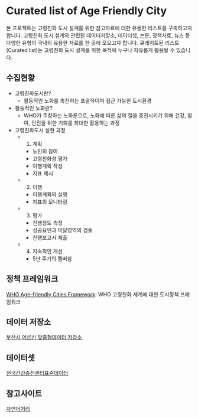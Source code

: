 # Curated list of Age Friendly City
본 프로젝트는 고령친화 도시 설계를 위한 참고자료에 대한 유용한 리스트를 구축하고자 합니다. 고령친화 도시 설계와 관련된 데이터저장소, 데이터셋, 논문, 정책자료, 뉴스 등 다양한 유형의 국내외 유용한 자료를 한 곳에 모으고자 합니다. 큐레이트된 리스트(Curated list)는 고령친화 도시 설계를 위한 목적에 누구나 자유롭게 활용될 수 있습니다. 

## 수집현황
* 고령친화도시란?
  * 활동적인 노화를 촉진하는 포괄적이며 접근 가능한 도시환경
* 활동적인 노화란?
  * WHO가 주창하는 노화론으로, 노화에 따른 삶의 질을 증진시키기 위해 건강, 참여, 안전을 위한 기회를 최대한 활용하는 과정
* 고령친화도시 실현 과정
  * 1. 계획
    * 노인의 참여
    * 고령친화성 평가
    * 이행계획 작성
    * 지표 제시
  * 2. 이행
    * 이행계획의 실행
    * 지표의 모니터링
  * 3. 평가
    * 진행정도 측정
    * 성공요인과 미달영역의 검토
    * 진행보고서 제출
  * 4. 지속적인 개선
    * 5년 주기의 멤버쉼
   

## 정책 프레임워크
[WHO Age-friendly Cities Framework](https://extranet.who.int/agefriendlyworld/): WHO 고령친화 세계에 대한 도시정책 프레임워크

## 데이터 저장소
[부산시 어르신 맞춤형데이터 저장소](https://data.busan.go.kr/customData/list.nm?apitype=130)

## 데이터셋
[전국건강증진센터표준데이터](https://data.busan.go.kr/dataSet/detail.nm?contentId=10&publicdatapk=OA_SS00034)

## 참고사이트
[자연어처리](https://insikk.github.io/awesome-korean-nlp/)



